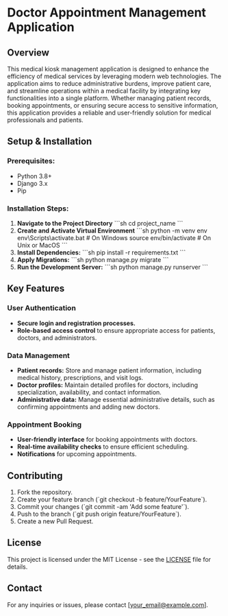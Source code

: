 
# Doctor Appointment Management Application

## Overview

This medical kiosk management application is designed to enhance the efficiency of medical services by leveraging modern web technologies. The application aims to reduce administrative burdens, improve patient care, and streamline operations within a medical facility by integrating key functionalities into a single platform. Whether managing patient records, booking appointments, or ensuring secure access to sensitive information, this application provides a reliable and user-friendly solution for medical professionals and patients.

## Setup & Installation

### Prerequisites:
- Python 3.8+
- Django 3.x
- Pip

### Installation Steps:
1. **Navigate to the Project Directory**
    \`\`\`sh
    cd project_name
    \`\`\`
2. **Create and Activate Virtual Environment**
    \`\`\`sh
    python -m venv env 
    env\Scripts\activate.bat  # On Windows
    source env/bin/activate   # On Unix or MacOS
    \`\`\`
3. **Install Dependencies:**
    \`\`\`sh
    pip install -r requirements.txt
    \`\`\`
4. **Apply Migrations:**
    \`\`\`sh
    python manage.py migrate
    \`\`\`
5. **Run the Development Server:**
    \`\`\`sh
    python manage.py runserver
    \`\`\`

## Key Features

### User Authentication
- **Secure login and registration processes.**
- **Role-based access control** to ensure appropriate access for patients, doctors, and administrators.

### Data Management
- **Patient records:** Store and manage patient information, including medical history, prescriptions, and visit logs.
- **Doctor profiles:** Maintain detailed profiles for doctors, including specialization, availability, and contact information.
- **Administrative data:** Manage essential administrative details, such as confirming appointments and adding new doctors.

### Appointment Booking
- **User-friendly interface** for booking appointments with doctors.
- **Real-time availability checks** to ensure efficient scheduling.
- **Notifications** for upcoming appointments.

## Contributing

1. Fork the repository.
2. Create your feature branch (\`git checkout -b feature/YourFeature\`).
3. Commit your changes (\`git commit -am 'Add some feature'\`).
4. Push to the branch (\`git push origin feature/YourFeature\`).
5. Create a new Pull Request.

## License

This project is licensed under the MIT License - see the [LICENSE](LICENSE) file for details.

## Contact

For any inquiries or issues, please contact [your_email@example.com].
